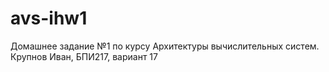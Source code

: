 # avs-ihw1

Домашнее задание №1 по курсу Архитектуры вычислительных систем.
Крупнов Иван, БПИ217, вариант 17
